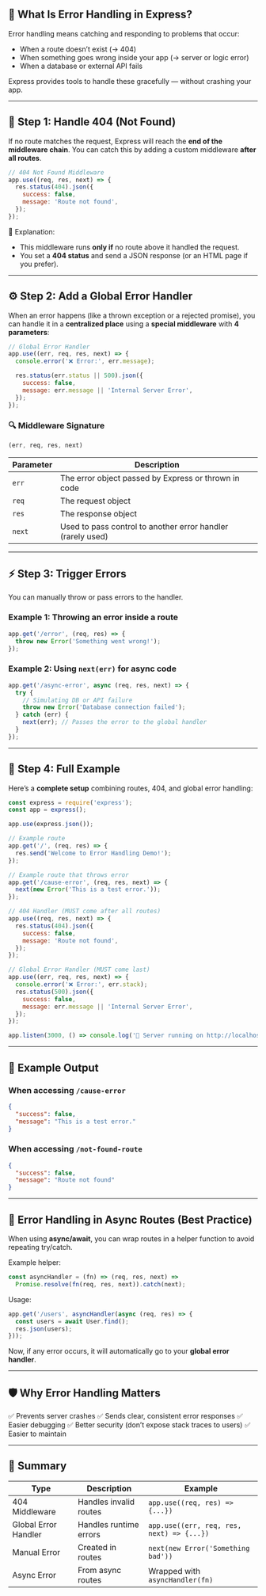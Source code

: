## 🧠 What Is Error Handling in Express?

Error handling means catching and responding to problems that occur:

* When a route doesn’t exist (→ 404)
* When something goes wrong inside your app (→ server or logic error)
* When a database or external API fails

Express provides tools to handle these gracefully — without crashing your app.

---

## 🧱 Step 1: Handle 404 (Not Found)

If no route matches the request, Express will reach the **end of the middleware chain**.
You can catch this by adding a custom middleware **after all routes**.

```js
// 404 Not Found Middleware
app.use((req, res, next) => {
  res.status(404).json({
    success: false,
    message: 'Route not found',
  });
});
```

🧩 Explanation:

* This middleware runs **only if** no route above it handled the request.
* You set a **404 status** and send a JSON response (or an HTML page if you prefer).

---

## ⚙️ Step 2: Add a Global Error Handler

When an error happens (like a thrown exception or a rejected promise), you can handle it in a **centralized place** using a **special middleware** with **4 parameters**:

```js
// Global Error Handler
app.use((err, req, res, next) => {
  console.error('❌ Error:', err.message);

  res.status(err.status || 500).json({
    success: false,
    message: err.message || 'Internal Server Error',
  });
});
```

### 🔍 Middleware Signature

```js
(err, req, res, next)
```

| Parameter | Description                                                 |
| --------- | ----------------------------------------------------------- |
| `err`     | The error object passed by Express or thrown in code        |
| `req`     | The request object                                          |
| `res`     | The response object                                         |
| `next`    | Used to pass control to another error handler (rarely used) |

---

## ⚡ Step 3: Trigger Errors

You can manually throw or pass errors to the handler.

### Example 1: Throwing an error inside a route

```js
app.get('/error', (req, res) => {
  throw new Error('Something went wrong!');
});
```

### Example 2: Using `next(err)` for async code

```js
app.get('/async-error', async (req, res, next) => {
  try {
    // Simulating DB or API failure
    throw new Error('Database connection failed');
  } catch (err) {
    next(err); // Passes the error to the global handler
  }
});
```

---

## 🧩 Step 4: Full Example

Here’s a **complete setup** combining routes, 404, and global error handling:

```js
const express = require('express');
const app = express();

app.use(express.json());

// Example route
app.get('/', (req, res) => {
  res.send('Welcome to Error Handling Demo!');
});

// Example route that throws error
app.get('/cause-error', (req, res, next) => {
  next(new Error('This is a test error.'));
});

// 404 Handler (MUST come after all routes)
app.use((req, res, next) => {
  res.status(404).json({
    success: false,
    message: 'Route not found',
  });
});

// Global Error Handler (MUST come last)
app.use((err, req, res, next) => {
  console.error('❌ Error:', err.stack);
  res.status(500).json({
    success: false,
    message: err.message || 'Internal Server Error',
  });
});

app.listen(3000, () => console.log('🚀 Server running on http://localhost:3000'));
```

---

## 🧾 Example Output

### When accessing `/cause-error`

```json
{
  "success": false,
  "message": "This is a test error."
}
```

### When accessing `/not-found-route`

```json
{
  "success": false,
  "message": "Route not found"
}
```

---

## 🧠 Error Handling in Async Routes (Best Practice)

When using **async/await**, you can wrap routes in a helper function to avoid repeating try/catch.

Example helper:

```js
const asyncHandler = (fn) => (req, res, next) =>
  Promise.resolve(fn(req, res, next)).catch(next);
```

Usage:

```js
app.get('/users', asyncHandler(async (req, res) => {
  const users = await User.find();
  res.json(users);
}));
```

Now, if any error occurs, it will automatically go to your **global error handler**.

---

## 🛡️ Why Error Handling Matters

✅ Prevents server crashes
✅ Sends clear, consistent error responses
✅ Easier debugging
✅ Better security (don’t expose stack traces to users)
✅ Easier to maintain

---

## 🧩 Summary

| Type                 | Description            | Example                                   |
| -------------------- | ---------------------- | ----------------------------------------- |
| 404 Middleware       | Handles invalid routes | `app.use((req, res) => {...})`            |
| Global Error Handler | Handles runtime errors | `app.use((err, req, res, next) => {...})` |
| Manual Error         | Created in routes      | `next(new Error('Something bad'))`        |
| Async Error          | From async routes      | Wrapped with `asyncHandler(fn)`           |

